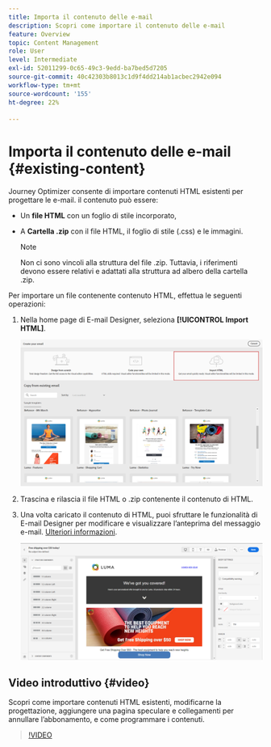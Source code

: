 ```yaml
---
title: Importa il contenuto delle e-mail
description: Scopri come importare il contenuto delle e-mail
feature: Overview
topic: Content Management
role: User
level: Intermediate
exl-id: 52011299-0c65-49c3-9edd-ba7bed5d7205
source-git-commit: 40c42303b8013c1d9f4dd214ab1acbec2942e094
workflow-type: tm+mt
source-wordcount: '155'
ht-degree: 22%

---
```


# Importa il contenuto delle e-mail {#existing-content}

Journey Optimizer consente di importare contenuti HTML esistenti per progettare le e-mail. il contenuto può essere:

* Un **file HTML** con un foglio di stile incorporato,
* A **Cartella .zip** con il file HTML, il foglio di stile (.css) e le immagini.

   >[!NOTE]
   >
   >Non ci sono vincoli alla struttura del file .zip. Tuttavia, i riferimenti devono essere relativi e adattati alla struttura ad albero della cartella .zip.

Per importare un file contenente contenuto HTML, effettua le seguenti operazioni:

1. Nella home page di E-mail Designer, seleziona **[!UICONTROL Import HTML]**.

   ![](assets/import-html_2.png)

1. Trascina e rilascia il file HTML o .zip contenente il contenuto di HTML.

1. Una volta caricato il contenuto di HTML, puoi sfruttare le funzionalità di E-mail Designer per modificare e visualizzare l’anteprima del messaggio e-mail. [Ulteriori informazioni](create-email-content.md).

   ![](assets/html-imported.png)

## Video introduttivo {#video}

Scopri come importare contenuti HTML esistenti, modificarne la progettazione, aggiungere una pagina speculare e collegamenti per annullare l’abbonamento, e come programmare i contenuti.

>[!VIDEO](https://video.tv.adobe.com/v/334102?quality=12)
